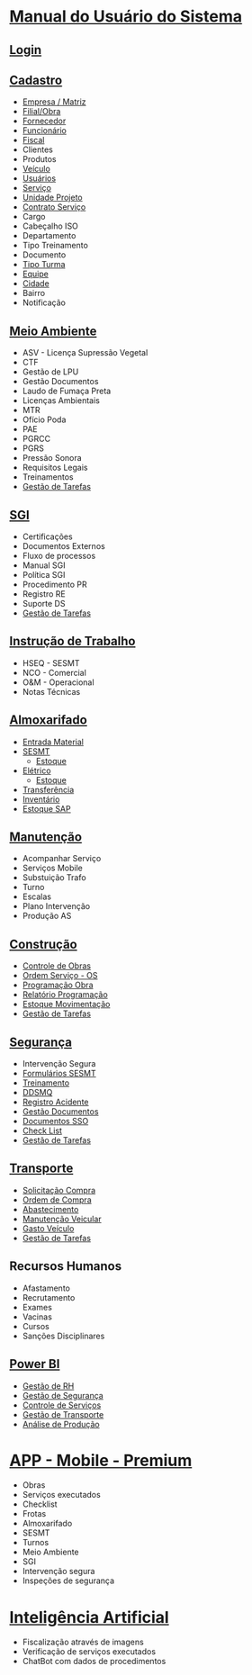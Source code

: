# [Manual do Usuário do Sistema](./Manual-do-Usu%C3%A1rio-do-Sistema)
## [Login](./Acessando-o-sistema)
## [Cadastro](./Cadastro)
*  [Empresa / Matriz](./Empresa-Matriz)
*  [Filial/Obra](./Filial)
*  [Fornecedor](./Fornecedores)
*  [Funcionário](./Funcion%C3%A1rio)
*  [Fiscal](./Fiscal)
*  Clientes
*  Produtos
*  [Veículo](./Veiculo)
*  [Usuários](./Usu%C3%A1rio)
*  [Serviço](./Servi%C3%A7o)
*  [Unidade Projeto](./up)
*  [Contrato Serviço](./Contrato-Servico)
*  Cargo
*  Cabeçalho ISO
*  Departamento
*  Tipo Treinamento
*  Documento
*  [Tipo Turma](./Tipo-Turma)
*  [Equipe](./Equipe)
*  [Cidade](./Cidade)
*  Bairro
*  Notificação

## [Meio Ambiente](./Meio-Ambiente)
* ASV - Licença Supressão Vegetal
* CTF
* Gestão de LPU
* Gestão Documentos
* Laudo de Fumaça Preta
* Licenças Ambientais
* MTR
* Ofício Poda
* PAE
* PGRCC
* PGRS
* Pressão Sonora
* Requisitos Legais
* Treinamentos
* [Gestão de Tarefas](./Gest%C3%A3o-de-Tarefas)

## [SGI](./SGI-Qualidade)
* Certificações
* Documentos Externos
* Fluxo de processos
* Manual SGI
* Política SGI
* Procedimento PR
* Registro RE
* Suporte DS
* [Gestão de Tarefas](./Gest%C3%A3o-de-Tarefas)

## [Instrução de Trabalho](./Instru%C3%A7%C3%A3o-de-Trabalho)
* HSEQ - SESMT
* NCO - Comercial
* O&M - Operacional
* Notas Técnicas

## [Almoxarifado](./Almoxarifado)
* [Entrada Material](./Entrada-Materiais)
* [SESMT](./Almoxarifado-SESMT)
  * [Estoque](./Estoque-Materiais)
* [Elétrico](./Almoxarifado-El%C3%A9trico)
  * [Estoque](./Estoque-Materiais)
* [Transferência](./Transferencia-Materiais)
* [Inventário](./Inventario)
* [Estoque SAP](./Estoque-SAP)

## [Manutenção](./Manuten%C3%A7%C3%A3o-Preventiva-e-Corretiva)
* Acompanhar Serviço
* Serviços Mobile
* Substuição Trafo
* Turno
* Escalas
* Plano Intervenção
* Produção AS

## [Construção](./Constru%C3%A7%C3%A3o)
* [Controle de Obras](./Controle-de-obras)
* [Ordem Serviço - OS](./Ordem-de-servi%C3%A7o)
* [Programação Obra](./Programa%C3%A7%C3%A3o-de-Obras)
* [Relatório Programação](./Relat%C3%B3rio-Programa%C3%A7%C3%A3o)
* [Estoque Movimentação](./Estoque-Movimenta%C3%A7%C3%A3o)
* [Gestão de Tarefas](./Gest%C3%A3o-de-Tarefas)

## [Segurança](./Seguran%C3%A7a-SESMT)
* Intervenção Segura
* [Formulários SESMT](./Seguran%C3%A7a-SESMT#formul%C3%A1rios-sesmt)
* [Treinamento](./Seguran%C3%A7a-SESMT#treinamento)
* [DDSMQ](./Seguran%C3%A7a-SESMT#ddsmq)
* [Registro Acidente](./Seguran%C3%A7a-SESMT#registro-acidente)
* [Gestão Documentos](./Seguran%C3%A7a-SESMT#gest%C3%A3o-documentos)
* [Documentos SSO](./Seguran%C3%A7a-SESMT#documentos-sso)
* [Check List](./Seguran%C3%A7a-SESMT#check-list)
* [Gestão de Tarefas](./Seguran%C3%A7a-SESMT#gest%C3%A3o-de-tarefas)

## [Transporte](./Frota-Transportes)

* [Solicitação Compra](./Frota-Transportes#solicita%C3%A7%C3%A3o-compra)
* [Ordem de Compra](./Frota-Transportes#ordem-de-compra)
* [Abastecimento](./Frota-Transportes#ordem-de-compra)
* [Manutenção Veicular](./Frota-Transportes#ordem-de-compra)
* [Gasto Veículo](./Frota-Transportes#ordem-de-compra)
* [Gestão de Tarefas](./Frota-Transportes#ordem-de-compra)

## Recursos Humanos
* Afastamento
* Recrutamento
* Exames
* Vacinas
* Cursos
* Sanções Disciplinares

## [Power BI](./BIs)

* [Gestão de RH](./BIs#gest%C3%A3o-de-rh)
* [Gestão de Segurança](./BIs#gest%C3%A3o-de-seguran%C3%A7a)
* [Controle de Serviços](./BIs#controle-de-servi%C3%A7os)
* [Gestão de Transporte](./BIs#gest%C3%A3o-de-transporte)
* [Análise de Produção](./BIs#controle-de-servi%C3%A7os)

# [APP - Mobile - Premium](./App-%E2%80%90-Mobile-Premium)

* Obras
* Serviços executados
* Checklist
* Frotas
* Almoxarifado
* SESMT
* Turnos
* Meio Ambiente
* SGI
* Intervenção segura
* Inspeções de segurança


# [Inteligência Artificial](./Intelig%C3%AAncia-Artificial)

* Fiscalização através de imagens
* Verificação de serviços executados
* ChatBot com dados de procedimentos

